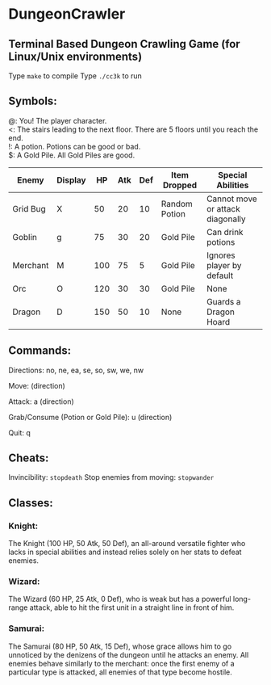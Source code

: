 # DungeonCrawler
## Terminal Based Dungeon Crawling Game (for Linux/Unix environments)

Type `make` to compile
Type `./cc3k` to run

## Symbols:
@: You! The player character.\
<: The stairs leading to the next floor. There are 5 floors until you reach the end.\
!: A potion. Potions can be good or bad.\
$: A Gold Pile. All Gold Piles are good.

|Enemy | Display | HP | Atk | Def | Item Dropped | Special Abilities |
| --- | --- | --- | --- | --- | --- | --- |
| Grid Bug | X | 50 | 20 | 10 | Random Potion | Cannot move or attack diagonally |
| Goblin | g | 75 | 30 | 20 | Gold Pile | Can drink potions |
| Merchant | M | 100 | 75 | 5 | Gold Pile | Ignores player by default |
| Orc | O | 120 | 30 | 30 | Gold Pile | None |
| Dragon | D | 150 | 50 | 10 | None | Guards a Dragon Hoard |


## Commands:

Directions: no, ne, ea, se, so, sw, we, nw

Move: (direction)

Attack: a (direction)

Grab/Consume (Potion or Gold Pile): u (direction)

Quit: q

## Cheats:

Invincibility: `stopdeath`
Stop enemies from moving: `stopwander`

## Classes:

### Knight:
The Knight (100 HP, 50 Atk, 50 Def), an all-around versatile fighter who lacks in special abilities and
instead relies solely on her stats to defeat enemies.

### Wizard:
The Wizard (60 HP, 25 Atk, 0 Def), who is weak but has a powerful long-range attack, able to hit
the first unit in a straight line in front of him.

### Samurai:
The Samurai (80 HP, 50 Atk, 15 Def), whose grace allows him to go unnoticed by the denizens of the
dungeon until he attacks an enemy. All enemies behave similarly to the merchant: once the first enemy
of a particular type is attacked, all enemies of that type become hostile.
